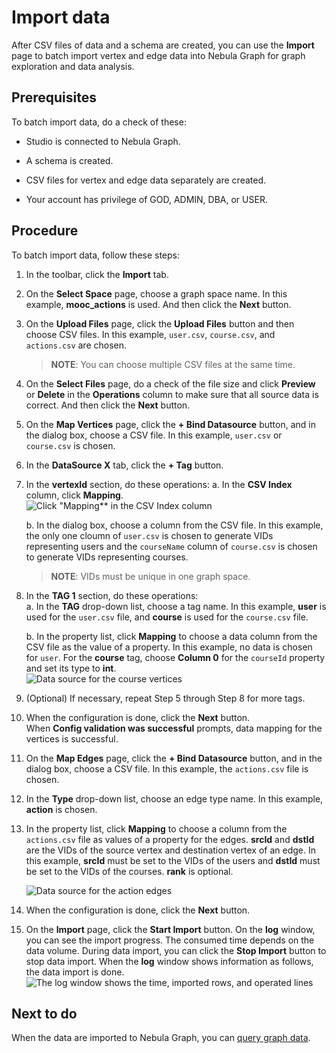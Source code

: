 # Import data

After CSV files of data and a schema are created, you can use the **Import** page to batch import vertex and edge data into Nebula Graph for graph exploration and data analysis.

## Prerequisites

To batch import data, do a check of these:

- Studio is connected to Nebula Graph.

- A schema is created.

- CSV files for vertex and edge data separately are created.

- Your account has privilege of GOD, ADMIN, DBA, or USER.

## Procedure

To batch import data, follow these steps:

1. In the toolbar, click the **Import** tab.

2. On the **Select Space** page, choose a graph space name. In this example, **mooc_actions** is used. And then click the **Next** button.

3. On the **Upload Files** page, click the **Upload Files** button and then choose CSV files. In this example, `user.csv`, `course.csv`, and `actions.csv` are chosen.
   > **NOTE**: You can choose multiple CSV files at the same time.

4. On the **Select Files** page, do a check of the file size and click **Preview** or **Delete** in the **Operations** column to make sure that all source data is correct. And then click the **Next** button.

5. On the **Map Vertices** page, click the **+ Bind Datasource** button, and in the dialog box, choose a CSV file. In this example, `user.csv` or `course.csv` is chosen.

6. In the **DataSource X** tab, click the **+ Tag** button.

7. In the **vertexId** section, do these operations:
   a. In the **CSV Index** column, click **Mapping**.  
   ![Click "Mapping** in the CSV Index column](https://docs-cdn.nebula-graph.com.cn/nebula-studio-docs/st-ug-032.png "Choose the source for vertexId")  

   b. In the dialog box, choose a column from the CSV file. In this example, the only one cloumn of `user.csv` is chosen to generate VIDs representing users and the `courseName` column of `course.csv` is chosen to generate VIDs representing courses.

   > **NOTE**: VIDs must be unique in one graph space.

8. In the **TAG 1** section, do these operations:  
   a. In the **TAG** drop-down list, choose a tag name. In this example, **user** is used for the `user.csv` file, and **course** is used for the `course.csv` file.  

   b. In the property list, click **Mapping** to choose a data column from the CSV file as the value of a property. In this example, no data is chosen for `user`. For the **course** tag, choose **Column 0** for the `courseId` property and set its type to **int**.  
   ![Data source for the course vertices](https://docs-cdn.nebula-graph.com.cn/nebula-studio-docs/st-ug-033.png "Choose data source for tag properties")  

9. (Optional) If necessary, repeat Step 5 through Step 8 for more tags.  

10. When the configuration is done, click the **Next** button.  
   When **Config validation was successful** prompts, data mapping for the vertices is successful.  

11. On the **Map Edges** page, click the **+ Bind Datasource** button, and in the dialog box, choose a CSV file. In this example, the `actions.csv` file is chosen.

12. In the **Type** drop-down list, choose an edge type name. In this example, **action** is chosen.

13. In the property list, click **Mapping** to choose a column from the `actions.csv` file as values of a property for the edges. **srcId** and **dstId** are the VIDs of the source vertex and destination vertex of an edge. In this example, **srcId** must be set to the VIDs of the users and **dstId** must be set to the VIDs of the courses. **rank** is optional.

    ![Data source for the action edges](https://docs-cdn.nebula-graph.com.cn/nebula-studio-docs/st-ug-034.png "Choose data source for the edge type properties")

14. When the configuration is done, click the **Next** button.

15. On the **Import** page, click the **Start Import** button. On the **log** window, you can see the import progress. The consumed time depends on the data volume. During data import, you can click the **Stop Import** button to stop data import. When the **log** window shows information as follows, the data import is done.
![The log window shows the time, imported rows, and operated lines](https://docs-cdn.nebula-graph.com.cn/nebula-studio-docs/st-ug-005.png "Information shown in the log window")

## Next to do

When the data are imported to Nebula Graph, you can [query graph data](st-ug-explore.md).
